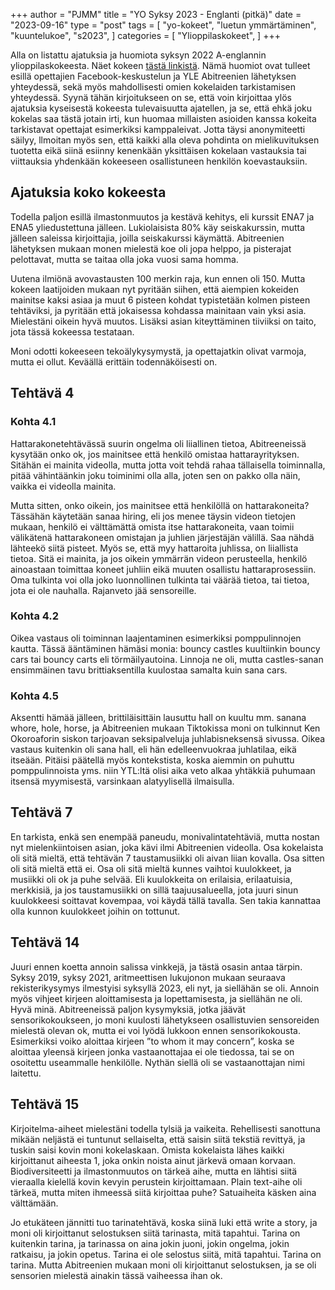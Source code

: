 +++
author = "PJMM"
title = "YO Syksy 2023 - Englanti (pitkä)"
date = "2023-09-16"
type = "post"
tags = [
    "yo-kokeet",
    "luetun ymmärtäminen",
    "kuuntelukoe",
    "s2023",
    ]
categories = [
    "Ylioppilaskokeet",
]
+++

Alla on listattu ajatuksia ja huomiota syksyn 2022 A-englannin ylioppilaskokeesta. Näet kokeen [tästä linkistä](https://yle.fi/plus/abitreenit/2023/syksy/englanti_pitka/index.html). Nämä huomiot ovat tulleet esillä opettajien Facebook-keskustelun ja YLE Abitreenien lähetyksen yhteydessä, sekä myös mahdollisesti omien kokelaiden tarkistamisen yhteydessä. Syynä tähän kirjoitukseen on se, että voin kirjoittaa ylös ajatuksia kyseisestä kokeesta tulevaisuutta ajatellen, ja se, että ehkä joku kokelas saa tästä jotain irti, kun huomaa millaisten asioiden kanssa kokeita tarkistavat opettajat esimerkiksi kamppaleivat. Jotta täysi anonymiteetti säilyy, llmoitan myös sen, että kaikki alla oleva pohdinta on mielikuvituksen tuotetta eikä siinä esiinny kenenkään yksittäisen kokelaan vastauksia tai viittauksia yhdenkään kokeeseen osallistuneen henkilön koevastauksiin.

## Ajatuksia koko kokeesta

Todella paljon esillä ilmastonmuutos ja kestävä kehitys, eli kurssit ENA7 ja ENA5 yliedustettuna jälleen. Lukiolaisista 80% käy seiskakurssin, mutta jälleen saleissa kirjoittajia, joilla seiskakurssi käymättä. Abitreenien lähetyksen mukaan monen mielestä koe oli jopa helppo, ja pisterajat pelottavat, mutta se taitaa olla joka vuosi sama homma.

Uutena ilmiönä avovastausten 100 merkin raja, kun ennen oli 150. Mutta kokeen laatijoiden mukaan nyt pyritään siihen, että aiempien kokeiden mainitse kaksi asiaa ja muut 6 pisteen kohdat typistetään kolmen pisteen tehtäviksi, ja pyritään että jokaisessa kohdassa mainitaan vain yksi asia. Mielestäni oikein hyvä muutos. Lisäksi asian kiteyttäminen tiiviiksi on taito, jota tässä kokeessa testataan.

Moni odotti kokeeseen tekoälykysymystä, ja opettajatkin olivat varmoja, mutta ei ollut. Keväällä erittäin todennäköisesti on.

## Tehtävä 4
### Kohta 4.1
Hattarakonetehtävässä suurin ongelma oli liiallinen tietoa, Abitreeneissä kysytään onko ok, jos mainitsee että henkilö omistaa hattarayrityksen. Sitähän ei mainita videolla, mutta jotta voit tehdä rahaa tällaisella toiminnalla, pitää vähintäänkin joku toiminimi olla alla, joten sen on pakko olla näin, vaikka ei videolla mainita. 

Mutta sitten, onko oikein, jos mainitsee että henkilöllä on hattarakoneita? Tässähän käytetään sanaa hiring, eli jos menee täysin videon tietojen mukaan, henkilö ei välttämättä omista itse hattarakoneita, vaan toimii välikätenä hattarakoneen omistajan ja juhlien järjestäjän välillä. Saa nähdä lähteekö siitä pisteet. Myös se, että myy hattaroita juhlissa, on liiallista tietoa. Sitä ei mainita, ja jos oikein ymmärrän videon perusteella, henkilö ainoastaan toimittaa koneet juhliin eikä muuten osallistu hattaraprosessiin. Oma tulkinta voi olla joko luonnollinen tulkinta tai väärää tietoa, tai tietoa, jota ei ole nauhalla. Rajanveto jää sensoreille.

### Kohta 4.2
Oikea vastaus oli toiminnan laajentaminen esimerkiksi pomppulinnojen kautta. Tässä ääntäminen hämäsi monia: bouncy castles kuultiinkin bouncy cars tai bouncy carts eli törmäilyautoina. Linnoja ne oli, mutta castles-sanan ensimmäinen tavu brittiaksentilla kuulostaa samalta kuin sana cars. 

### Kohta 4.5
Aksentti hämää jälleen, brittiläisittäin lausuttu hall on kuultu mm. sanana whore, hole, horse, ja Abitreenien mukaan Tiktokissa moni on tulkinnut Ken Okoroaforin siskon tarjoavan seksipalveluja juhlabisneksensä sivussa. Oikea vastaus kuitenkin oli sana hall, eli hän edelleenvuokraa juhlatilaa, eikä itseään. Pitäisi päätellä myös kontekstista, koska aiemmin on puhuttu pomppulinnoista yms. niin YTL:ltä olisi aika veto alkaa yhtäkkiä puhumaan itsensä myymisestä, varsinkaan alatyylisellä ilmaisulla. 

## Tehtävä 7
En tarkista, enkä sen enempää paneudu, monivalintatehtäviä, mutta nostan nyt mielenkiintoisen asian, joka kävi ilmi Abitreenien videolla. Osa kokelaista oli sitä mieltä, että tehtävän 7 taustamusiikki oli aivan liian kovalla. Osa sitten oli sitä mieltä että ei. Osa oli sitä mieltä kunnes vaihtoi kuulokkeet, ja musiikki oli ok ja puhe selvää. Eli kuulokkeita on erilaisia, erilaatuisia, merkkisiä, ja jos taustamusiikki on sillä taajuusalueella, jota juuri sinun kuulokkeesi soittavat kovempaa, voi käydä tällä tavalla. Sen takia kannattaa olla kunnon kuulokkeet joihin on tottunut.

## Tehtävä 14
Juuri ennen koetta annoin salissa vinkkejä, ja tästä osasin antaa tärpin. Syksy 2019, syksy 2021, aritmeettisen lukujonon mukaan seuraava rekisterikysymys ilmestyisi syksyllä 2023, eli nyt, ja siellähän se oli. Annoin myös vihjeet kirjeen aloittamisesta ja lopettamisesta, ja siellähän ne oli. Hyvä minä.
Abitreeneissä paljon kysymyksiä, jotka jäävät sensorikokoukseen, jo moni kuulosti lähetykseen osallistuvien sensoreiden mielestä olevan ok, mutta ei voi lyödä lukkoon ennen sensorikokousta. Esimerkiksi voiko aloittaa kirjeen ”to whom it may concern”, koska se aloittaa yleensä kirjeen jonka vastaanottajaa ei ole tiedossa, tai se on osoitettu useammalle henkilölle. Nythän siellä oli se vastaanottajan nimi laitettu. 

## Tehtävä 15
Kirjoitelma-aiheet mielestäni todella tylsiä ja vaikeita. Rehellisesti sanottuna mikään neljästä ei tuntunut sellaiselta, että saisin siitä tekstiä revittyä, ja tuskin saisi kovin moni kokelaskaan. Omista kokelaista lähes kaikki kirjoittanut aiheesta 1, joka onkin noista ainut järkevä omaan korvaan. Biodiversiteetti ja ilmastonmuutos on tärkeä aihe, mutta en lähtisi siitä vieraalla kielellä kovin kevyin perustein kirjoittamaan. Plain text-aihe oli tärkeä, mutta miten ihmeessä siitä kirjoittaa puhe? Satuaiheita käsken aina välttämään. 

Jo etukäteen jännitti tuo tarinatehtävä, koska siinä luki että write a story, ja moni oli kirjoittanut selostuksen siitä tarinasta, mitä tapahtui. Tarina on kuitenkin tarina, ja tarinassa on aina jokin juoni, jokin ongelma, jokin ratkaisu, ja jokin opetus. Tarina ei ole selostus siitä, mitä tapahtui. Tarina on tarina. Mutta Abitreenien mukaan moni oli kirjoittanut selostuksen, ja se oli sensorien mielestä ainakin tässä vaiheessa ihan ok. 